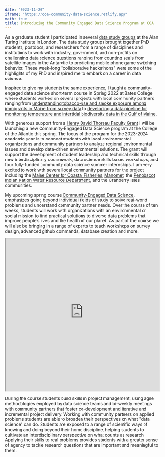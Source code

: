 ```yaml
---
date: "2023-11-20"
iframe: "https://coa-community-data-science.netlify.app"
math: true
title: Introducing the Community Engaged Data Science Program at COA
---
```


As a graduate student I participated in several [data study groups](https://www.turing.ac.uk/collaborate-turing/data-study-groups) at the Alan Turing Institute in London. The data study groups brought together PhD students, postdocs, and researchers from a range of disciplines and institutions to work with industry, government, and non-profits on challenging data science questions ranging from counting seals from satellite images in the Antarctic to predicting mobile phone game switching behavior. These week-long "collaborative hackathons" were some of the highlights of my PhD and inspired me to embark on a career in data science.

Inspired to give my students the same experience, I taught a community-engaged data science short-term course in Spring 2022 at Bates College where students worked on several projects with local community partners ranging from [understanding tobacco-use and smoke exposure among immigrants in Maine from survey data](https://community-engaged-data-science.netlify.app/project/akhss-project/) to [developing a data pipeline for monitoring temperature and intertidal biodiversity data in the Gulf of Maine](https://community-engaged-data-science.netlify.app/project/necsa-manomet-project/). 

With generous support from a [Henry David Thoreau Faculty Grant](https://www.thoreauscholar.org/faculty-grant-profiles/community-engaged-data-science-program) I will be launching a new Community-Engaged Data Science program at the College of the Atlantic this spring. The focus of the program for the 2023-2024 academic year is to connect students with local environmental organizations and community partners to analyze regional environmental issues and develop data-driven environmental solutions. The grant will support the development of student leadership and technical skills through new interdisciplinary coursework, data science skills based workshops, and four fully-funded community data science summer internships. I am very excited to work with several local community partners for the project including the [Maine Center for Coastal Fisheries](https://coastalfisheries.org), [Manomet](https://www.manomet.org), the [Penobscot Indian Nation Water Resource Department](https://www.penobscotnation.org/departments/department-of-natural-resources/water-nəpi-resources/), and the Cranberry Isles communities.

My upcoming spring course [Community-Engaged Data Science](https://coa-community-data-science.netlify.app), emphasizes going beyond individual fields of study to solve real-world problems and understand community partner needs. Over the course of ten weeks, students will work with organizations with an environmental or social mission to find practical solutions to diverse data problems that improve people’s lives and the health of our planet. As part of the course we will also be bringing in a range of experts to teach workshops on survey design, advanced github commands, database creation and more.

<iframe src="https://coa-community-data-science.netlify.app" width = "100%" height = "500"  title="Community Engaged Data Science Program at the College of the Atlantic"></iframe>

During the course students build skills in project management, using agile methodologies employed by data science teams and bi-weekly meetings with community partners that foster co-development and iterative and incremental project delivery. Working with community partners on applied problems students are able to broaden their perspectives on what "data science" can do. Students are exposed to a range of scientific ways of knowing and doing beyond their home discipline, helping students to cultivate an interdisciplinary perspective on what counts as research. Applying their skills to real problems provides students with a greater sense of agency to tackle research questions that are important and meaningful to them.

